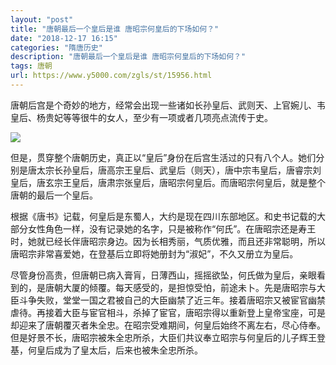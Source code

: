 ```yaml
---
layout: "post"
title: "唐朝最后一个皇后是谁 唐昭宗何皇后的下场如何？"
date: "2018-12-17 16:15"
categories: "隋唐历史"
description: "唐朝最后一个皇后是谁 唐昭宗何皇后的下场如何？"
tags: 唐朝
url: https://www.y5000.com/zgls/st/15956.html
---
```






唐朝后宫是个奇妙的地方，经常会出现一些诸如长孙皇后、武则天、上官婉儿、韦皇后、杨贵妃等等很牛的女人，至少有一项或者几项亮点流传于史。

![](https://img.y5000.com/uploads/allimg/170306/6-1F3060942525M.jpg)

但是，贯穿整个唐朝历史，真正以“皇后”身份在后宫生活过的只有八个人。她们分别是唐太宗长孙皇后，唐高宗王皇后、武皇后（则天），唐中宗韦皇后，唐睿宗刘皇后，唐玄宗王皇后，唐肃宗张皇后，唐昭宗何皇后。而唐昭宗何皇后，就是整个唐朝的最后一个皇后。

根据《唐书》记载，何皇后是东蜀人，大约是现在四川东部地区。和史书记载的大部分女性角色一样，没有记录她的名字，只是被称作“何氏”。在唐昭宗还是寿王时，她就已经长伴唐昭宗身边。因为长相秀丽，气质优雅，而且还非常聪明，所以唐昭宗非常喜爱她，在登基后立即将她册封为“淑妃”，不久又册立为皇后。

尽管身份高贵，但唐朝已病入膏肓，日薄西山，摇摇欲坠，何氏做为皇后，亲眼看到的，是唐朝大厦的倾覆。每天感受的，是担惊受怕，前途未卜。先是唐昭宗与大臣斗争失败，堂堂一国之君被自己的大臣幽禁了近三年。接着唐昭宗又被宦官幽禁虐待。再接着大臣与宦官相斗，杀掉了宦官，唐昭宗得以重新登上皇帝宝座，可是却迎来了唐朝覆灭者朱全忠。在昭宗受难期间，何皇后始终不离左右，尽心侍奉。但是好景不长，唐昭宗被朱全忠所杀，大臣们共议奉立昭宗与何皇后的儿子辉王登基，何皇后成为了皇太后，后来也被朱全忠所杀。
